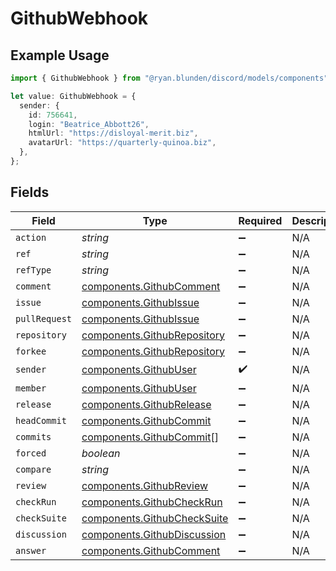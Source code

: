 # GithubWebhook

## Example Usage

```typescript
import { GithubWebhook } from "@ryan.blunden/discord/models/components";

let value: GithubWebhook = {
  sender: {
    id: 756641,
    login: "Beatrice_Abbott26",
    htmlUrl: "https://disloyal-merit.biz",
    avatarUrl: "https://quarterly-quinoa.biz",
  },
};
```

## Fields

| Field                                                                      | Type                                                                       | Required                                                                   | Description                                                                |
| -------------------------------------------------------------------------- | -------------------------------------------------------------------------- | -------------------------------------------------------------------------- | -------------------------------------------------------------------------- |
| `action`                                                                   | *string*                                                                   | :heavy_minus_sign:                                                         | N/A                                                                        |
| `ref`                                                                      | *string*                                                                   | :heavy_minus_sign:                                                         | N/A                                                                        |
| `refType`                                                                  | *string*                                                                   | :heavy_minus_sign:                                                         | N/A                                                                        |
| `comment`                                                                  | [components.GithubComment](../../models/components/githubcomment.md)       | :heavy_minus_sign:                                                         | N/A                                                                        |
| `issue`                                                                    | [components.GithubIssue](../../models/components/githubissue.md)           | :heavy_minus_sign:                                                         | N/A                                                                        |
| `pullRequest`                                                              | [components.GithubIssue](../../models/components/githubissue.md)           | :heavy_minus_sign:                                                         | N/A                                                                        |
| `repository`                                                               | [components.GithubRepository](../../models/components/githubrepository.md) | :heavy_minus_sign:                                                         | N/A                                                                        |
| `forkee`                                                                   | [components.GithubRepository](../../models/components/githubrepository.md) | :heavy_minus_sign:                                                         | N/A                                                                        |
| `sender`                                                                   | [components.GithubUser](../../models/components/githubuser.md)             | :heavy_check_mark:                                                         | N/A                                                                        |
| `member`                                                                   | [components.GithubUser](../../models/components/githubuser.md)             | :heavy_minus_sign:                                                         | N/A                                                                        |
| `release`                                                                  | [components.GithubRelease](../../models/components/githubrelease.md)       | :heavy_minus_sign:                                                         | N/A                                                                        |
| `headCommit`                                                               | [components.GithubCommit](../../models/components/githubcommit.md)         | :heavy_minus_sign:                                                         | N/A                                                                        |
| `commits`                                                                  | [components.GithubCommit](../../models/components/githubcommit.md)[]       | :heavy_minus_sign:                                                         | N/A                                                                        |
| `forced`                                                                   | *boolean*                                                                  | :heavy_minus_sign:                                                         | N/A                                                                        |
| `compare`                                                                  | *string*                                                                   | :heavy_minus_sign:                                                         | N/A                                                                        |
| `review`                                                                   | [components.GithubReview](../../models/components/githubreview.md)         | :heavy_minus_sign:                                                         | N/A                                                                        |
| `checkRun`                                                                 | [components.GithubCheckRun](../../models/components/githubcheckrun.md)     | :heavy_minus_sign:                                                         | N/A                                                                        |
| `checkSuite`                                                               | [components.GithubCheckSuite](../../models/components/githubchecksuite.md) | :heavy_minus_sign:                                                         | N/A                                                                        |
| `discussion`                                                               | [components.GithubDiscussion](../../models/components/githubdiscussion.md) | :heavy_minus_sign:                                                         | N/A                                                                        |
| `answer`                                                                   | [components.GithubComment](../../models/components/githubcomment.md)       | :heavy_minus_sign:                                                         | N/A                                                                        |